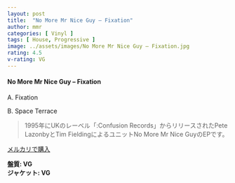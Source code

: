 ```yaml
---
layout: post
title:  "No More Mr Nice Guy – Fixation"
author: mmr
categories: [ Vinyl ]
tags: [ House, Progressive ]
image: ../assets/images/No More Mr Nice Guy – Fixation.jpg
rating: 4.5
v-rating: VG
---
```


#### No More Mr Nice Guy – Fixation

A. Fixation

B. Space Terrace

> 1995年にUKのレーベル「:Confusion Records」からリリースされたPete LazonbyとTim FieldingによるユニットNo More Mr Nice GuyのEPです。


[メルカリで購入](https://jp.mercari.com/item/m33347969648)

<div class="mt-4 mb-4 d-flex align-items-center">
<strong class="mr-1">盤質: VG</strong>
</div>
<div class="mt-4 mb-4 d-flex align-items-center">
<strong class="mr-1">ジャケット: VG</strong>
</div>
